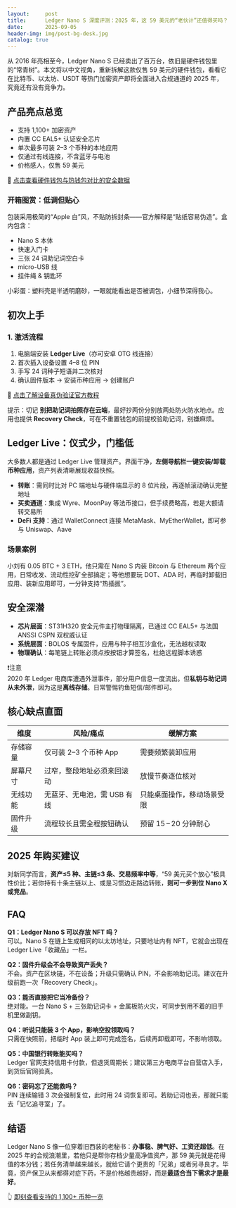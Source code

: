 ```yaml
---
layout:     post
title:      Ledger Nano S 深度评测：2025 年，这 59 美元的“老伙计”还值得买吗？
date:       2025-09-05
header-img: img/post-bg-desk.jpg
catalog: true
---
```


从 2016 年亮相至今，Ledger Nano S 已经卖出了百万台，依旧是硬件钱包里的“常青树”。本文将以中文视角，重新拆解这款仅售 59 美元的硬件钱包，看看它在比特币、以太坊、USDT 等热门加密资产即将全面进入合规通道的 2025 年，究竟还有没有竞争力。

## 产品亮点总览
- 支持 1,100+ 加密资产
- 内置 CC EAL5+ 认证安全芯片
- 单次最多可装 2–3 个币种的本地应用
- 仅通过有线连接，不含蓝牙与电池
- 价格感人，仅售 59 美元

👀 [点击查看硬件钱包与热钱包对比的安全数据](https://okxdog.com/)

### 开箱图赏：低调但贴心
包装采用极简的“Apple 白”风，不贴防拆封条——官方解释是“贴纸容易伪造”。盒内包含：

- Nano S 本体  
- 快速入门卡  
- 三张 24 词助记词空白卡  
- micro-USB 线  
- 挂件绳 & 钥匙环  

小彩蛋：塑料壳是半透明磨砂，一眼就能看出是否被调包，小细节深得我心。

## 初次上手
### 1. 激活流程
1. 电脑端安装 **Ledger Live**（亦可安卓 OTG 线连接）  
2. 首次插入设备设置 4–8 位 PIN  
3. 手写 24 词种子短语并二次核对  
4. 确认固件版本 → 安装币种应用 → 创建账户  

👀 [点击了解设备真伪验证官方教程](https://okxdog.com/)

提示：切记 **别把助记词拍照存在云端**，最好抄两份分别放两处防火防水地点。应用也提供 **Recovery Check**，可在不重置钱包的前提校验助记词，别嫌麻烦。

## Ledger Live：仪式少，门槛低
大多数人都是通过 Ledger Live 管理资产。界面干净，**左侧导航栏一键安装/卸载币种应用**，资产列表清晰展现收益快照。

- **转账**：需同时比对 PC 端地址与硬件端显示的 8 位片段，再逐帧滚动确认完整地址  
- **买卖通道**：集成 Wyre、MoonPay 等法币接口，但手续费略高，若是大额请转交易所  
- **DeFi 支持**：通过 WalletConnect 连接 MetaMask、MyEtherWallet，即可参与 Uniswap、Aave

### 场景案例
小刘有 0.05 BTC + 3 ETH，他只需在 Nano S 内装 Bitcoin 与 Ethereum 两个应用，日常收发、流动性挖矿全部搞定；等他想要玩 DOT、ADA 时，再临时卸载旧应用、装新应用即可，一分钟支持“热插拔”。

## 安全深潜
- **芯片层面**：ST31H320 安全元件主打物理隔离，已通过 CC EAL5+ 与法国 ANSSI CSPN 双权威认证  
- **系统层面**：BOLOS 专属固件，应用与种子相互沙盒化，无法越权读取  
- **物理确认**：每笔链上转账必须点按按钮才算签名，杜绝远程脚本诱惑  

❗注意  
2020 年 Ledger 电商库遭遇外泄事件，部分用户信息一度流出。但**私钥与助记词从未外泄**，因为这是**离线存储**。日常警惕钓鱼短信/邮件即可。

## 核心缺点直面
| 维度        | 风险/痛点                                  | 缓解方案                     |
|-------------|-------------------------------------------|------------------------------|
| 存储容量    | 仅可装 2–3 个币种 App                      | 需要频繁装卸应用              |
| 屏幕尺寸    | 过窄，整段地址必须来回滚动                | 放慢节奏逐位核对              |
| 无线功能    | 无蓝牙、无电池，需 USB 有线                | 只能桌面操作，移动场景受限    |
| 固件升级    | 流程较长且需全程按钮确认                  | 预留 15 – 20 分钟耐心         |

## 2025 年购买建议
对新同学而言，**资产≤5 种、主链≤3 条、交易频率中等**，“59 美元买个放心”极具性价比；若你持有十条主链以上、或是习惯边走路边转账，**则可一步到位 Nano X 或竞品**。

## FAQ

**Q1：Ledger Nano S 可以存放 NFT 吗？**  
可以。Nano S 在链上生成相同的以太坊地址，只要地址内有 NFT，它就会出现在 Ledger Live「收藏品」一栏。

**Q2：固件升级会不会导致资产丢失？**  
不会。资产在区块链，不在设备；升级只需确认 PIN，不会影响助记词。建议在升级前跑一次「Recovery Check」。

**Q3：能否直接把它当冷备份？**  
绝对能。一台 Nano S + 三张助记词卡 + 金属板防火灾，可同步到用不着的旧手机里做副钥。

**Q4：听说只能装 3 个 App，影响空投领取吗？**  
只需在快照前，把临时 App 装上即可完成签名，后续再卸载即可，不影响领取。

**Q5：中国银行转账能买吗？**  
Ledger 官网支持信用卡付款，但退货周期长；建议第三方电商平台自营店入手，到货后官网验真。

**Q6：密码忘了还能救吗？**  
PIN 连续输错 3 次会强制复位，此时用 24 词恢复即可。若助记词也丢，那就只能去「记忆追寻室」了。

## 结语
Ledger Nano S 像一位穿着旧西装的老秘书：**办事稳、脾气好、工资还超低**。在 2025 年的合规浪潮里，若他只是帮你存档少量高净值资产，那 59 美元就是花得值的本分钱；若任务清单越来越长，就给它请个更贵的「兄弟」或者另寻良才。毕竟，资产保卫从来都得对症下药，不是价格越贵越好，而是**最适合当下需求才是最好**。

👆 [即刻查看支持的 1,100+ 币种一览](https://okxdog.com/)